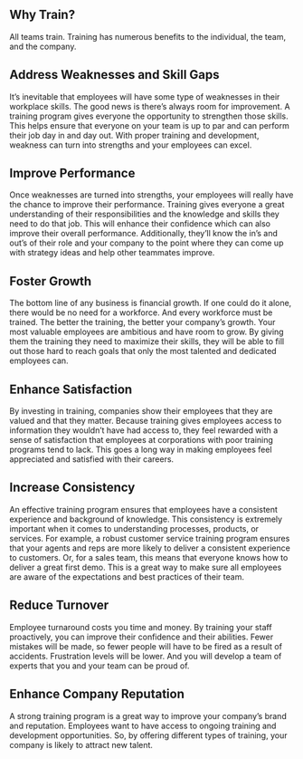 <!--TODO - move to a post
Too many companies do not value team training. Individual training and self-training is expected. Companies will even buy [Udemy](https://www.udemy.com/) but they will not set up team training. Companies will make claims about team culture or team frameworks (e.g.: scrum) while not providing training.

There is a collective lack of team training across the software industry. This has lead to engineers being expected to learn on-the-job how to work as a team. Nearly every engineer I have met has a different idea of what teamwork is and I have been on only two teams that trained together. Teams that train together are able to improve via Continuous Improvement faster than those that don't.
 -->

## Why Train?

All teams train. Training has numerous benefits to the individual, the team, and the company.

## Address Weaknesses and Skill Gaps

It’s inevitable that employees will have some type of weaknesses in their workplace skills. The good news is there’s always room for improvement. A training program gives everyone the opportunity to strengthen those skills. This helps ensure that everyone on your team is up to par and can perform their job day in and day out. With proper training and development, weakness can turn into strengths and your employees can excel.

## Improve Performance

Once weaknesses are turned into strengths, your employees will really have the chance to improve their performance. Training gives everyone a great understanding of their responsibilities and the knowledge and skills they need to do that job. This will enhance their confidence which can also improve their overall performance. Additionally, they’ll know the in’s and out’s of their role and your company to the point where they can come up with strategy ideas and help other teammates improve.

## Foster Growth

The bottom line of any business is financial growth. If one could do it alone, there would be no need for a workforce. And every workforce must be trained. The better the training, the better your company’s growth. Your most valuable employees are ambitious and have room to grow. By giving them the training they need to maximize their skills, they will be able to fill out those hard to reach goals that only the most talented and dedicated employees can.

## Enhance Satisfaction

By investing in training, companies show their employees that they are valued and that they matter. Because training gives employees access to information they wouldn’t have had access to, they feel rewarded with a sense of satisfaction that employees at corporations with poor training programs tend to lack. This goes a long way in making employees feel appreciated and satisfied with their careers.

## Increase Consistency

An effective training program ensures that employees have a consistent experience and background of knowledge. This consistency is extremely important when it comes to understanding processes, products, or services. For example, a robust customer service training program ensures that your agents and reps are more likely to deliver a consistent experience to customers. Or, for a sales team, this means that everyone knows how to deliver a great first demo. This is a great way to make sure all employees are aware of the expectations and best practices of their team.

## Reduce Turnover

Employee turnaround costs you time and money. By training your staff proactively, you can improve their confidence and their abilities. Fewer mistakes will be made, so fewer people will have to be fired as a result of accidents. Frustration levels will be lower. And you will develop a team of experts that you and your team can be proud of.

## Enhance Company Reputation

A strong training program is a great way to improve your company’s brand and reputation. Employees want to have access to ongoing training and development opportunities. So, by offering different types of training, your company is likely to attract new talent.
